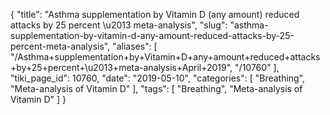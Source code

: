 {
    "title": "Asthma supplementation by Vitamin D (any amount) reduced attacks by 25 percent \u2013 meta-analysis",
    "slug": "asthma-supplementation-by-vitamin-d-any-amount-reduced-attacks-by-25-percent-meta-analysis",
    "aliases": [
        "/Asthma+supplementation+by+Vitamin+D+any+amount+reduced+attacks+by+25+percent+\u2013+meta-analysis+April+2019",
        "/10760"
    ],
    "tiki_page_id": 10760,
    "date": "2019-05-10",
    "categories": [
        "Breathing",
        "Meta-analysis of Vitamin D"
    ],
    "tags": [
        "Breathing",
        "Meta-analysis of Vitamin D"
    ]
}